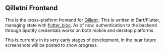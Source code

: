 ## Qilletni Frontend

This is the cross-platform frontend for [Qilletni](https://github.com/RubbaBoy/Qilletni). This is written in Dart/Flutter, managing state with [flutter_bloc](https://pub.dev/packages/flutter_bloc). As of now, authentication to the backend through Spotify credentials works on both mobile and desktop platforms.

This is currently in its _very_ early stages of development, in the near future screenshots will be posted to show progress.
